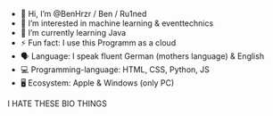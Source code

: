 - 👋 Hi, I’m @BenHrzr / Ben / Ru1ned
- 👀 I’m interested in machine learning & eventtechnics 
- 🌱 I’m currently learning Java
- ⚡ Fun fact: I use this Programm as a cloud
- 🗣️ Language: I speak fluent German (mothers language) & English
- 💻 Programming-language: HTML, CSS, Python, JS
- 🖥️ Ecosystem: Apple & Windows (only PC)

I HATE THESE BIO THINGS

<!---
BenHrzr/BenHrzr is a ✨ special ✨ repository because its `README.md` (this file) appears on your GitHub profile.
You can click the Preview link to take a look at your changes.
--->
